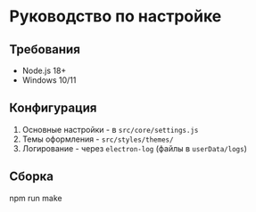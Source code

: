 # Руководство по настройке

## Требования

- Node.js 18+
- Windows 10/11

## Конфигурация

1. Основные настройки - в `src/core/settings.js`
2. Темы оформления - `src/styles/themes/`
3. Логирование - через `electron-log` (файлы в `userData/logs`)

## Сборка

npm run make
